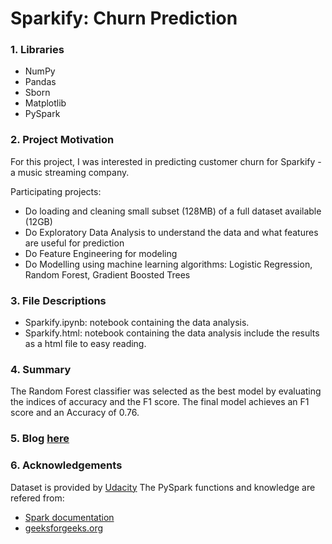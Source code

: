 # Sparkify: Churn Prediction
### 1. Libraries
- NumPy
- Pandas
- Sborn
- Matplotlib
- PySpark

### 2. Project Motivation
For this project, I was interested in predicting customer churn for Sparkify - a music streaming company.

Participating projects:
- Do loading and cleaning small subset (128MB) of a full dataset available (12GB)
- Do Exploratory Data Analysis to understand the data and what features are useful for prediction
- Do Feature Engineering for modeling
- Do Modelling using machine learning algorithms: Logistic Regression, Random Forest, Gradient Boosted Trees

### 3. File Descriptions
- Sparkify.ipynb: notebook containing the data analysis.
- Sparkify.html: notebook containing the data analysis include the results as a html file to easy reading.

### 4. Summary
The Random Forest classifier was selected as the best model by evaluating the indices of accuracy and the F1 score. The final model achieves an F1 score and an Accuracy of 0.76.

### 5. Blog [here](https://medium.com/@nguyenhanguyen_49149/how-to-predict-users-will-leave-sparkify-46021dfcb668)

### 6. Acknowledgements
Dataset is provided by [Udacity](https://www.udacity.com/)
The PySpark functions and knowledge are refered from:
- [Spark documentation](https://spark.apache.org/docs/latest/api/python/)
- [geeksforgeeks.org](https://www.geeksforgeeks.org/introduction-pyspark-distributed-computing-apache-spark/)

